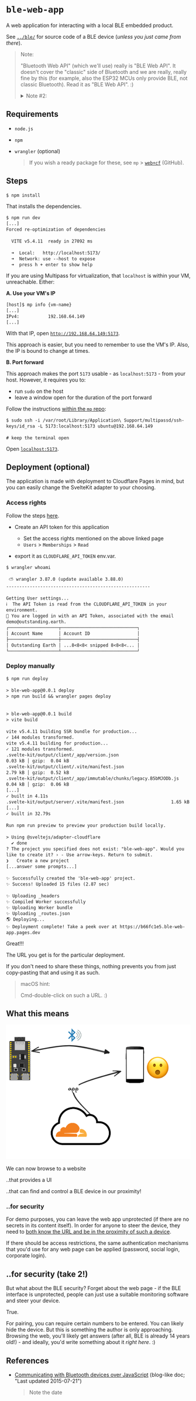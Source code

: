 # `ble-web-app`

A web application for interacting with a local BLE embedded product.

See [`../ble/`](../ble) for source code of a BLE device (*unless you just came from there*).

>Note:
>
>"Bluetooth Web API" (which we'll use) really is "BLE Web API". It doesn't cover the "classic" side of Bluetooth and we are really, really fine by this (for example, also the ESP32 MCUs only provide BLE, not classic Bluetooth). Read it as "BLE Web API". :)
>
><details><summary>Note #2:</summary>
>Why didn't they call it BLE-Web API, as in.. BLEW. Yeah, perhaps not.
></details>

## Requirements

- `node.js` 
- `npm`
- `wrangler` (optional)

	>If you wish a ready package for these, see `mp` > [`web+cf`](https://github.com/akauppi/mp/tree/main/web+cf) (GitHub).

## Steps

```
$ npm install
```

That installs the dependencies.

```
$ npm run dev
[...]
Forced re-optimization of dependencies

  VITE v5.4.11  ready in 27092 ms

  ➜  Local:   http://localhost:5173/
  ➜  Network: use --host to expose
  ➜  press h + enter to show help
```

If you are using Multipass for virtualization, that `localhost` is within your VM, unreachable. Either:

**A. Use your VM's IP**

```
[host]$ mp info {vm-name}
[...]
IPv4:           192.168.64.149
[...]
```

With that IP, open [`http://192.168.64.149:5173`](http://192.168.64.149:5173).

This approach is easier, but you need to remember to use the VM's IP. Also, the IP is bound to change at times.


**B. Port forward**

This approach makes the port `5173` usable - as `localhost:5173` - from your host. However, it requires you to:

- run `sudo` on the host
- leave a window open for the duration of the port forward

Follow the instructions [within the `mp` repo](https://github.com/akauppi/mp/tree/main/web#using-installing-a-cli):

```
$ sudo ssh -i /var/root/Library/Application\ Support/multipassd/ssh-keys/id_rsa -L 5173:localhost:5173 ubuntu@192.168.64.149

# keep the terminal open
```

Open [`localhost:5173`](http://localhost:5173).


## Deployment (optional)

The application is made with deployment to Cloudflare Pages in mind, but you can easily change the SvelteKit adapter to your choosing.

### Access rights

Follow the steps [here](https://github.com/akauppi/mp/tree/main/web%2Bcf#b-login-with-custom-api-tokens).

- Create an API token for this application

	- Set the access rights mentioned on the above linked page<br />
	+ `Users` > `Memberships` > `Read`

- export it as `CLOUDFLARE_API_TOKEN` env.var.

```
$ wrangler whoami

 ⛅️ wrangler 3.87.0 (update available 3.88.0)
-------------------------------------------------------

Getting User settings...
ℹ️  The API Token is read from the CLOUDFLARE_API_TOKEN in your environment.
👋 You are logged in with an API Token, associated with the email demo@outstanding.earth.
┌───────────────────┬─────────────────────────────┐
│ Account Name      │ Account ID                  │
├───────────────────┼─────────────────────────────┤
│ Outstanding Earth │ ...8<8<8< snipped 8<8<8<... │
└───────────────────┴─────────────────────────────┘
```

### Deploy manually

```
$ npm run deploy

> ble-web-app@0.0.1 deploy
> npm run build && wrangler pages deploy


> ble-web-app@0.0.1 build
> vite build

vite v5.4.11 building SSR bundle for production...
✓ 144 modules transformed.
vite v5.4.11 building for production...
✓ 121 modules transformed.
.svelte-kit/output/client/_app/version.json                                    0.03 kB │ gzip:  0.04 kB
.svelte-kit/output/client/.vite/manifest.json                                  2.79 kB │ gzip:  0.52 kB
.svelte-kit/output/client/_app/immutable/chunks/legacy.B5bMJODb.js             0.04 kB │ gzip:  0.06 kB
[...]
✓ built in 4.11s
.svelte-kit/output/server/.vite/manifest.json                  1.65 kB
[...]
✓ built in 32.79s

Run npm run preview to preview your production build locally.

> Using @sveltejs/adapter-cloudflare
  ✔ done
? The project you specified does not exist: "ble-web-app". Would you like to create it? › - Use arrow-keys. Return to submit.
❯   Create a new project
[...answer some prompts...]

✨ Successfully created the 'ble-web-app' project.
✨ Success! Uploaded 15 files (2.87 sec)

✨ Uploading _headers
✨ Compiled Worker successfully
✨ Uploading Worker bundle
✨ Uploading _routes.json
🌎 Deploying...
✨ Deployment complete! Take a peek over at https://b66fc1e5.ble-web-app.pages.dev
```

Great!!!

The URL you get is for the particular deployment.

If you don't need to share these things, nothing prevents you from just copy-pasting that and using it as such.

>macOS hint:
>
>Cmd-double-click on such a URL. :)


## What this means

![](.images/ble-human-cf.png)

We can now browse to a website

..that provides a UI

..that can find and control a BLE device in our proximity!


### ..for security

For demo purposes, you can leave the web app unprotected (if there are no secrets in its content itself). In order for anyone to steer the device, they need to <u>both know the URL and be in the proximity of such a device</u>.

If there should be access restrictions, the same authentication mechanisms that you'd use for any web page can be applied (password, social login, corporate login).

## ..for security (take 2!)

But what about the BLE security? Forget about the web page - if the BLE interface is unprotected, people can just use a suitable monitoring software and steer your device.

True.

For pairing, you can require certain numbers to be entered. You can likely hide the device. But this is something the author is only approaching. Browsing the web, you'll likely get answers (after all, BLE is already 14 years old!) - and ideally, you'd write something about it *right here*. :)


## References

- [Communicating with Bluetooth devices over JavaScript](https://developer.chrome.com/docs/capabilities/bluetooth) (blog-like doc; "Last updated 2015-07-21")

	>Note the date

<!-- #LeaveOut, since:
>>Not /quite/ good enough for us... Verbose, and some opinions are a bit shaky ("limited range" as a con, when it can also be seen as a pro, and frankly... it's relative to what your aims are!!

- [Bluetooth Web API Guide Based on Our Experience With BLE Device Connection](https://stormotion.io/blog/web-ble-implementation/) (article, Jul'24)
-->

<!-- #LeftOut, since
	- aging
	- no search!
	- not needed to understand Bluetooth Web API!

- [Web Bluetooth specification](https://webbluetoothcg.github.io/web-bluetooth/) (GitHub, dated Nov'24 but... seems aging)

	Written mostly to the implementors of Web Bluetooth (i.e. browser authors), it's still an interesting read if you have the time...

	>While the beginning mentions 2024, the text itself covers Bluetooth 4..4.2, not Bluetooth 5 (which was released ~2019 and carries improvements to BLE, thus essential for Bluetooth Web API). Strange.

	<span />
	
	>Also, while being from W3C (at least a working group), the site doesn't sport a search field. Great omission! Don't like it... at all.
-->	
	
